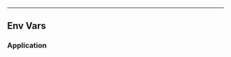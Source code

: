 <!-- Space: Projects -->
<!-- Parent: ZshAlacritty -->
<!-- Title: EnvVars ZshAlacritty -->
<!-- Label: ZshAlacritty -->
<!-- Label: Project -->
<!-- Label: EnvVars -->
<!-- Include: disclaimer.md -->
<!-- Include: ac:toc -->

---

## Env Vars

### Application
